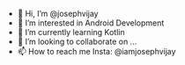- 👋 Hi, I’m @josephvijay
- 👀 I’m interested in Android Development
- 🌱 I’m currently learning Kotlin
- 💞️ I’m looking to collaborate on ...
- 📫 How to reach me Insta: @iamjosephvijay

<!---
josephvijay/josephvijay is a ✨ special ✨ repository because its `README.md` (this file) appears on your GitHub profile.
You can click the Preview link to take a look at your changes.
--->
